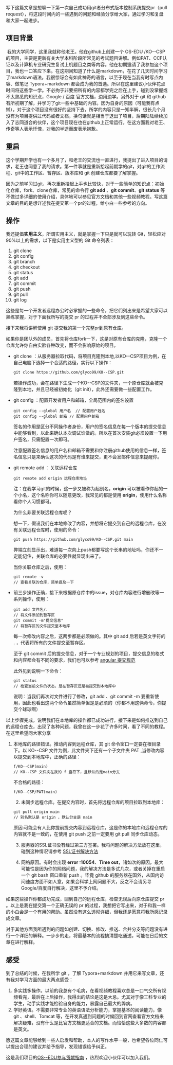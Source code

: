 ​	写下这篇文章是想聊一下第一次自己成功用git者分布式版本控制系统提交pr（pull request），将这段时间内的一些遇到的问题和经验分享给大家，通过学习和复盘和大家一起进步。

## 项目背景

​	我的大学同学，这里我就称他老王。他在github上创建一个 OS-EDU /KO--CSP 的项目，主要是更新有关大学本科阶段所常见的考试题目讲解。例如PAT、CCF认证以及计算机专业研究生复试上机题目之类等内容。他在初期邀请了我参加这个项目，我也一口答应下来。在这期间知道了什么是markdown，在花了几天时间学习了markdown语法。我很惊讶会有如此神奇的语言，以至于现在当我有时写点内容、做笔记 Typora+markdown 都会成为我的首选。所以在这里建议小伙伴花点时间将这些学一学。不必拘于非要把所有的内容都学完之后在上手，碰到没掌握或不太熟悉的知识点，Google / 百度 官方文档，边用边学。另外对于 git 和 github 有所初期了解，并学习了git一些中基础的内容。因为自身的原因（可能我有点懒），对于这个项目没有很好的坚持下去，所学的内容只是一知半解，很长几个月没有为项目提供过代码或者文档，换句话就是相当于退出了项目，后期陆陆续续加入了志同道合的伙伴，这个项目现在也在github上正常运行。在这方面我对老王、传奇等人表示忏愧，对我的半途而废表示抱歉。

## 重启

​	这个学期开学也有一个多月了，和老王的交流也一直进行，我提出了进入项目的请求，老王也同意了我的请求。第一件事就是重新拾起前期学的git，对git的工作流程、git中的工作区、暂存区、版本库和 git 创建仓库都要了解掌握。

​	因为之前学习过git，再次重新拾起上手也比较快，对于一些简单的知识点：初始化仓库，fork、clone仓库，常见的命令行 **git add** 、**git commit**、**git status** 等不做过多详细的使用介绍，具体地可以参见官方文档和其他一些视频教程。写这篇文章的目的是想详述我在提交第一个pr的过程，给小白一些参考的方向。

## 操作

我还提倡**实用主义**，所谓实用主义，就是掌握一下只是就可以玩转 Git，轻松应对90%以上的需求，以下是实用主义型的 Git 命令列表：

1. git clone
2. git config
3. git branch 
4. git checkout
5. git status
6. git add
7. git commit
8. git push
9. git pull
10. git log

这些是每一个开发者远程办公时必掌握的一些命令，把它们列出来是希望大家可以熟练掌握，对于下面我所写的提交 pr 的过程并不全部涉及到这些命令。

接下来我将讲解使用 git 提交我的第一个完整pr到原有仓库。

如果你是团队外的成员，首先将仓库fork一下，这是对原有仓库的克隆，克隆一个仓库允许你自由实验各种改变，而不会影响原始的项目。

+ git clone ：从服务器拉取代码，将项目克隆到本地,以KO--CSP项目为例，在自己电脑下选择一个合适的路径，实行以下操作：

  ```markdown
  git clone https://github.com/glyco99/KO--CSP.git
  ```

  若操作成功，会在路径下生成一个KO--CSP的文件夹，一个原仓库就会被克隆到本地，并且已经被初始化（git init），此外还需要做一些配置工作。

+ git config ：配置开发者用户和邮箱，全局范围内的签名设置

  ``` 
  git config --global 用户名  // 配置用户姓名
  git config --global 邮箱 // 配置用户邮箱
  ```

  签名的作用是区分不同操作者身份，用户的签名信息在每一个版本的提交信息中能够看到，以此来确认本次调试谁做的。所以在首次安装git必须设置一下用户签名，只需配置一次即可。

  注意配置签名信息的用户名和邮箱不需要和你注册github使用的信息一样，签名信息只是来确认这次的代码是有谁来提交，更不会发邮件信息来提醒你。

+ git remote add ：关联远程仓库

  ``` 
  git remote add origin 远程仓库地址
  ```

  注：在我学习git的时候，这一步又被称为起别名，**origin** 可以被看作你起的一个小名，这个名称你可以随意更改，我常见的都是使用 **origin**，使用什么名称看你个人习惯都可。

  为什么非要关联远程仓库呢？

  想一下，假设我们在本地修改了内容，并想将它提交到自己的远程仓库，在没有关联远程仓库时，使用的命令：

  ```
  git push https://github.com/glyco99/KO--CSP.git main
  ```

  弊端立刻显示出，难道每一次向上push都要写这个长串的地址吗，你还不一定能记住，关联仓库的必要性就显现出来了。

  当你关联仓库之后，使用：

  ```
  git remote -v
  // 查看关联的仓库，简单提及一下
  ```

+ 前三步操作正确，接下来根据原仓库中的issue，对仓库内容进行增删改等一系列操作，使用：

  ````
  git add 文件名/.
  // 将文件添加到暂存区
  git commit -m"提交信息" 
  // 将暂存区的文件提交至本地库
  ````

  每一次修改内容之后，这两步都是必须做的。其中 git add 后若是英文字符的 . ，代表将所有的文件提交至暂存区。

  至于 git commit 后的提交信息，对于一个专业规划的项目，提交信息的格式和内容都会有不同的要求，我们也可以参考 [angular 提交规范](https://github.com/angular/angular.js/blob/master/DEVELOPERS.md) 

  此外见到说明一下命令：

  ``` 
  git status 
  // 检查当前文件的状态，是在暂存区还是被提交到本地库中
  ```

  说明：当我们再次对文件进行了修改，git add 、git commit -m 要重新使用，因此也看出这两个命令虽然简单但是是必须的（你都不用这俩命令，你提交个球球啊）

以上步骤完成，说明我们在本地库的操作都已成功进行，接下来是如何推送到自己的远程仓库去，出现了各种问题，我曾在这一步花了许多时间，看了不同的教程。在这里希望同大家分享

 1. 本地库的路径错误。推动内容到远程仓库，其 git 命令窗口一定要在根目录下。以 KO--CSP 文件为例，此文件夹下还有一个子文件夹 PAT ,当修改内容以提交到本地库中，正确的路径：

    ``` 
    f/KO--CSP(main)
    // KO--CSP 文件夹在我的 f 盘符下，且默认的是main分支
    ```

     不合格的路径：

    ```
    f/KO--CSP/PAT(main)
    ```

	2. 未同步远程仓库。在提交内容时，首先将远程仓库的项目拉取到本地库：

    ```
    git pull origin main
    // 别名默认是 origin ，默认分支是 main
    ```

    原因:可能会有人比你提前提交内容到远程仓库，这是你的本地库和远程仓库的内容就不是一致的，在使用 git push 之前一定要用 git pull 同步仓库动态。

	3. 服务器的SSL证书没有经过第三方签署。我将问题的解决方法放在这里，碰到这种情况请参考 [SSL证书解决方法](https://blog.csdn.net/m0_37052320/article/details/77799413) 

	4. 网络原因。有时会出现 **error :10054**、**Time out**，诸如次的原因，最大可能性是因为你的网络问题，我的解决方法是多试几次，或者关掉在重启一个 git bash 窗口重新 push 。毕竟 github 的服务器在国外，从国内访问速度方面不如人意，如果会科学上网问题不大，反之不会请另寻Google/百度自行解决，这里不予介绍。

如果这些操作你都成功完成，回到自己的远程仓库，检查无误后向原仓库提交 pr 。以上是我在提交第一个正确无误的 pr 的过程，我想把它写出来，对于和我一样的小白会是一个有用的帮助。虽然没有这么透彻详细，但我还是愿意将我所感记录成文章。

对于其他方面我所遇到的问题如创建、切换、修改、推送、合并分支等问题没有进行一个详细的解释。一步步的走，将最基本的流程搞清楚吃通透，可能在日后的文章在进行解释。

## 感受

到了总结的时候，在我所学 git ，了解 Typora+markdown 并用它来写文章，还有我对学习方面的最大两点感受：

1. 多实践多操作。以前的我总有个毛病，在看视频教程喜欢总是一口气交所有视频看完，最后在上后操作，我得出的结论是这是大忌。尤其对于像工科专业的学生，动手实践才能检验自身的能力，暴露自己最大的弊病。
2. 学好英语。不需要非常专业的英语语法分析能力，掌握基本的阅读能力，像 git 、shell、Tomcat 等，在开发真遇到问题的时候回到官网查看官方文档来解决疑难，没有什么是比官方文档更适合的文档。而恰恰这些大多数的内容都是英文。

愿这篇文章能够给到一些人启发和帮助，本人的写作水平一般，也希望各位同仁可以提出合理的建议并给予指导，发现错误给予纠正。

这是我们项目的[OS--EDU参与贡献指南](https://os-edu.github.io/contribution/add_contributing_guide/) ，热烈欢迎小伙伴可以加入我们。





































